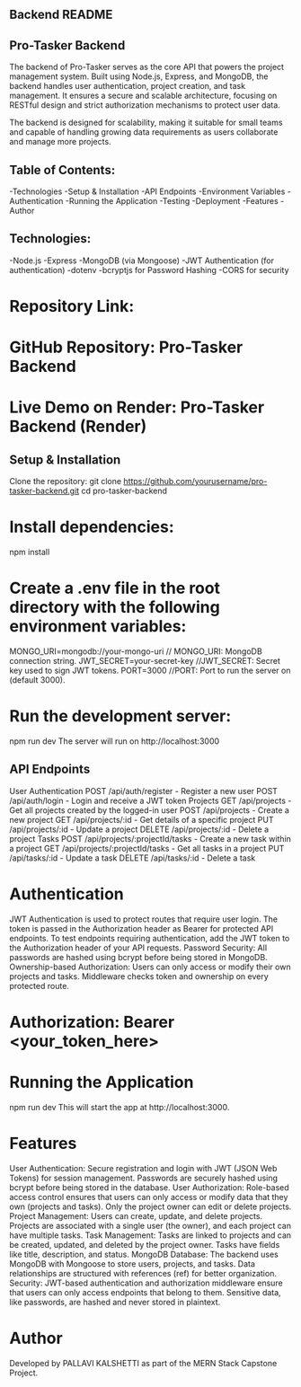 ## Backend README
## Pro-Tasker Backend
The backend of Pro-Tasker serves as the core API that powers the project management system. Built using Node.js, Express, and MongoDB, the backend handles user authentication, project creation, and task management. It ensures a secure and scalable architecture, focusing on RESTful design and strict authorization mechanisms to protect user data.

The backend is designed for scalability, making it suitable for small teams and capable of handling growing data requirements as users collaborate and manage more projects.

## Table of Contents:

-Technologies
-Setup & Installation
-API Endpoints
-Environment Variables
-Authentication
-Running the Application
-Testing
-Deployment
-Features
-Author

## Technologies:
-Node.js
-Express
-MongoDB (via Mongoose)
-JWT Authentication (for authentication)
-dotenv
-bcryptjs for Password Hashing
-CORS for security

# Repository Link:
# GitHub Repository: Pro-Tasker Backend
# Live Demo on Render: Pro-Tasker Backend (Render)

## Setup & Installation
Clone the repository:
git clone https://github.com/yourusername/pro-tasker-backend.git
cd pro-tasker-backend

# Install dependencies:
npm install

# Create a .env file in the root directory with the following environment variables:
MONGO_URI=mongodb://your-mongo-uri          // MONGO_URI: MongoDB connection string.
JWT_SECRET=your-secret-key                  //JWT_SECRET: Secret key used to sign JWT tokens.
PORT=3000                                   //PORT: Port to run the server on (default 3000). 
                                               
                            
# Run the development server:
npm run dev
The server will run on http://localhost:3000

## API Endpoints
User Authentication
POST /api/auth/register  - Register a new user
POST /api/auth/login   - Login and receive a JWT token
Projects
GET /api/projects  -  Get all projects created by the logged-in user
POST /api/projects  -  Create a new project
GET /api/projects/:id  -  Get details of a specific project
PUT /api/projects/:id  -  Update a project
DELETE /api/projects/:id  -  Delete a project
Tasks
POST /api/projects/:projectId/tasks  -  Create a new task within a project
GET /api/projects/:projectId/tasks  -  Get all tasks in a project
PUT /api/tasks/:id  -  Update a task
DELETE /api/tasks/:id  -  Delete a task


# Authentication
JWT Authentication is used to protect routes that require user login. The token is passed in the Authorization header as Bearer <token> for protected API endpoints.
To test endpoints requiring authentication, add the JWT token to the Authorization header of your API requests.
Password Security: All passwords are hashed using bcrypt before being stored in MongoDB.
Ownership-based Authorization:
Users can only access or modify their own projects and tasks.
Middleware checks token and ownership on every protected route.
# Authorization: Bearer <your_token_here>


# Running the Application
npm run dev
This will start the app at http://localhost:3000.

# Features
User Authentication: Secure registration and login with JWT (JSON Web Tokens) for session management. Passwords are securely hashed using bcrypt before being stored in the database.
User Authorization: Role-based access control ensures that users can only access or modify data that they own (projects and tasks). Only the project owner can edit or delete projects.
Project Management: Users can create, update, and delete projects. Projects are associated with a single user (the owner), and each project can have multiple tasks.
Task Management: Tasks are linked to projects and can be created, updated, and deleted by the project owner. Tasks have fields like title, description, and status.
MongoDB Database: The backend uses MongoDB with Mongoose to store users, projects, and tasks. Data relationships are structured with references (ref) for better organization.
Security: JWT-based authentication and authorization middleware ensure that users can only access endpoints that belong to them. Sensitive data, like passwords, are hashed and never stored in plaintext.

# Author
Developed by PALLAVI KALSHETTI as part of the MERN Stack Capstone Project.
